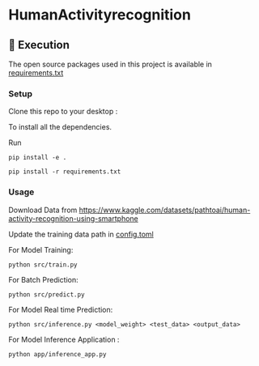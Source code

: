 # HumanActivityrecognition


<!-- Execution -->
<h2 id="execution"> 🍴 Execution</h2>

<!--This project is written in Python programming language. <br>-->
The open source packages used in this project is available in [requirements.txt](requirements.txt)

### Setup

Clone this repo to your desktop :

To install all the dependencies.

Run

`pip install -e .`

`pip install -r requirements.txt`

### Usage

Download Data from
https://www.kaggle.com/datasets/pathtoai/human-activity-recognition-using-smartphone

Update the training data path in [config.toml](./config/config.toml)


For Model Training: 

`python src/train.py`

For Batch Prediction: 

`python src/predict.py`

For Model Real time Prediction: 

`python src/inference.py <model_weight> <test_data> <output_data>`


For Model Inference Application : 

`python app/inference_app.py`
